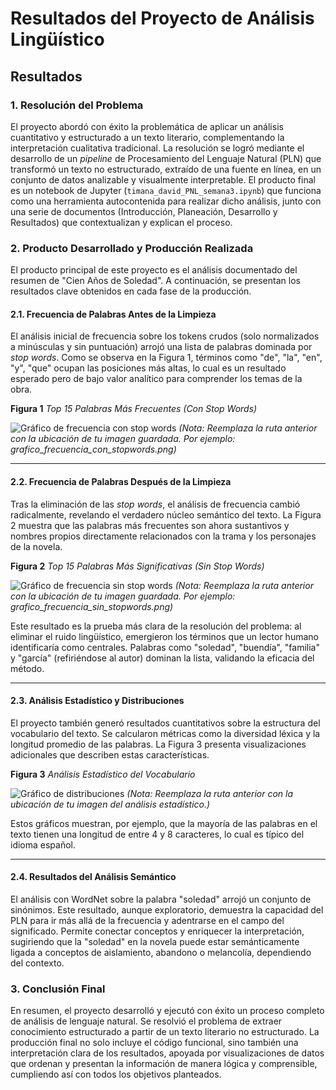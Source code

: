 # Resultados del Proyecto de Análisis Lingüístico

## Resultados

### 1. Resolución del Problema

El proyecto abordó con éxito la problemática de aplicar un análisis cuantitativo y estructurado a un texto literario, complementando la interpretación cualitativa tradicional. La resolución se logró mediante el desarrollo de un *pipeline* de Procesamiento del Lenguaje Natural (PLN) que transformó un texto no estructurado, extraído de una fuente en línea, en un conjunto de datos analizable y visualmente interpretable. El producto final es un notebook de Jupyter (`timana_david_PNL_semana3.ipynb`) que funciona como una herramienta autocontenida para realizar dicho análisis, junto con una serie de documentos (Introducción, Planeación, Desarrollo y Resultados) que contextualizan y explican el proceso.

### 2. Producto Desarrollado y Producción Realizada

El producto principal de este proyecto es el análisis documentado del resumen de "Cien Años de Soledad". A continuación, se presentan los resultados clave obtenidos en cada fase de la producción.

#### 2.1. Frecuencia de Palabras Antes de la Limpieza

El análisis inicial de frecuencia sobre los tokens crudos (solo normalizados a minúsculas y sin puntuación) arrojó una lista de palabras dominada por *stop words*. Como se observa en la Figura 1, términos como "de", "la", "en", "y", "que" ocupan las posiciones más altas, lo cual es un resultado esperado pero de bajo valor analítico para comprender los temas de la obra.

**Figura 1**
*Top 15 Palabras Más Frecuentes (Con Stop Words)*

![Gráfico de frecuencia con stop words](ruta/a/tu/imagen/grafico_frecuencia_con_stopwords.png)
*(Nota: Reemplaza la ruta anterior con la ubicación de tu imagen guardada. Por ejemplo: grafico_frecuencia_con_stopwords.png)*

---

#### 2.2. Frecuencia de Palabras Después de la Limpieza

Tras la eliminación de las *stop words*, el análisis de frecuencia cambió radicalmente, revelando el verdadero núcleo semántico del texto. La Figura 2 muestra que las palabras más frecuentes son ahora sustantivos y nombres propios directamente relacionados con la trama y los personajes de la novela.

**Figura 2**
*Top 15 Palabras Más Significativas (Sin Stop Words)*

![Gráfico de frecuencia sin stop words](ruta/a/tu/imagen/grafico_frecuencia_sin_stopwords.png)
*(Nota: Reemplaza la ruta anterior con la ubicación de tu imagen guardada. Por ejemplo: grafico_frecuencia_sin_stopwords.png)*

Este resultado es la prueba más clara de la resolución del problema: al eliminar el ruido lingüístico, emergieron los términos que un lector humano identificaría como centrales. Palabras como "soledad", "buendía", "familia" y "garcía" (refiriéndose al autor) dominan la lista, validando la eficacia del método.

---

#### 2.3. Análisis Estadístico y Distribuciones

El proyecto también generó resultados cuantitativos sobre la estructura del vocabulario del texto. Se calcularon métricas como la diversidad léxica y la longitud promedio de las palabras. La Figura 3 presenta visualizaciones adicionales que describen estas características.

**Figura 3**
*Análisis Estadístico del Vocabulario*

![Gráfico de distribuciones](ruta/a/tu/imagen/grafico_distribucion_longitudes.png)
*(Nota: Reemplaza la ruta anterior con la ubicación de tu imagen del análisis estadístico.)*

Estos gráficos muestran, por ejemplo, que la mayoría de las palabras en el texto tienen una longitud de entre 4 y 8 caracteres, lo cual es típico del idioma español.

---

#### 2.4. Resultados del Análisis Semántico

El análisis con WordNet sobre la palabra "soledad" arrojó un conjunto de sinónimos. Este resultado, aunque exploratorio, demuestra la capacidad del PLN para ir más allá de la frecuencia y adentrarse en el campo del significado. Permite conectar conceptos y enriquecer la interpretación, sugiriendo que la "soledad" en la novela puede estar semánticamente ligada a conceptos de aislamiento, abandono o melancolía, dependiendo del contexto.

### 3. Conclusión Final

En resumen, el proyecto desarrolló y ejecutó con éxito un proceso completo de análisis de lenguaje natural. Se resolvió el problema de extraer conocimiento estructurado a partir de un texto literario no estructurado. La producción final no solo incluye el código funcional, sino también una interpretación clara de los resultados, apoyada por visualizaciones de datos que ordenan y presentan la información de manera lógica y comprensible, cumpliendo así con todos los objetivos planteados.

